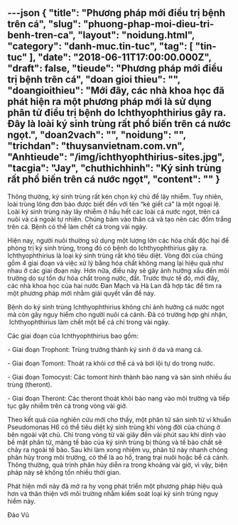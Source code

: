 ---json
{
    "title": "Phương pháp mới điều trị bệnh trên cá",
    "slug": "phuong-phap-moi-dieu-tri-benh-tren-ca",
    "layout": "noidung.html",
    "category": "danh-muc.tin-tuc",
    "tag": [
        "tin-tuc"
    ],
    "date": "2018-06-11T17:00:00.000Z",
    "draft": false,
    "tieude": "Phương pháp mới điều trị bệnh trên cá",
    "doan gioi thieu": "",
    "doangioithieu": "Mới đây, các nhà khoa học đã phát hiện ra một phương pháp mới là sử dụng phân tử điều trị bệnh do Ichthyophthirius gây ra. Đây là loài ký sinh trùng rất phổ biến trên cá nước ngọt.",
    "doan2vach": "",
    "noidung": "",
    "trichdan": "thuysanvietnam.com.vn",
    "Anhtieude": "/img/ichthyophthirius-sites.jpg",
    "tacgia": "Jay",
    "chuthichhinh": "Ký sinh trùng rất phổ biến trên cá nước ngọt",
    "__content__": ""
}
---
<p><span style="font-size:14px">Th&ocirc;ng thường, ký sinh trùng r&acirc;́t kén chọn ký chủ đ&ecirc;̉ l&acirc;y nhi&ecirc;̃m. Tuy nhi&ecirc;n, loài trùng l&ocirc;ng đơn bào được bi&ecirc;́t đ&ecirc;́n với t&ecirc;n &ldquo;kẻ gi&ecirc;́t cá&rdquo; là m&ocirc;̣t ngoại l&ecirc;̣. Loài ký sinh trùng này l&acirc;y nhi&ecirc;̃m ở h&acirc;̀u h&ecirc;́t các loài cá nước ngọt, tr&ecirc;n cá nu&ocirc;i và cá ngoài tự nhi&ecirc;n. Chúng bám v&agrave;o th&acirc;n c&aacute; và tạo n&ecirc;n c&aacute;c đốm trắng tr&ecirc;n c&aacute;. Bệnh c&oacute; thể làm ch&ecirc;́t cá trong vài ngày.</span></p>

<p><span style="font-size:14px">Hi&ecirc;̣n nay, người nu&ocirc;i thường sử dụng m&ocirc;̣t lượng lớn các hóa ch&acirc;́t đ&ocirc;̣c hại đ&ecirc;̉ phòng trị ký sinh trùng, trong đó có b&ecirc;̣nh do Ichthyophthirius g&acirc;y ra. Ichthyophthirius l&agrave; loại k&yacute; sinh tr&ugrave;ng r&acirc;́t khó ti&ecirc;u di&ecirc;̣t. Vòng đời của chúng g&ocirc;̀m 4 giai đoạn v&agrave; việc xử lý bằng hóa ch&acirc;́t kh&ocirc;ng mang lại hiệu quả như nhau ở các giai đoạn này. Hơn nữa, điều n&agrave;y sẽ g&acirc;y ảnh hưởng xấu đến m&ocirc;i trường do sự tồn dư h&oacute;a chất trong nước, đất. Trước thực tế đ&oacute;, mới đ&acirc;y, c&aacute;c nh&agrave; khoa học của hai nước Đan Mạch v&agrave; H&agrave; Lan đ&atilde; hợp t&aacute;c để t&igrave;m ra một phương ph&aacute;p mới nhằm giải quyết vấn đề n&agrave;y.</span></p>

<p><span style="font-size:14px">Bệnh do k&yacute; sinh tr&ugrave;ng Ichthyophthirius kh&ocirc;ng chỉ ảnh hưởng c&aacute; nước ngọt m&agrave; c&ograve;n g&acirc;y nguy hiểm cho người nu&ocirc;i c&aacute; cảnh. Đ&atilde; c&oacute; trường hợp ghi nhận, &nbsp;Ichthyophthirius l&agrave;m chết một bể c&aacute; chỉ trong v&agrave;i ng&agrave;y.</span></p>

<p><span style="font-size:14px">Các giai đoạn của Ichthyophthirius bao gồm:</span></p>

<p><span style="font-size:14px">- Giai đoạn Trophont: Trùng trưởng thành ký sinh ở da và mang cá.</span></p>

<p><span style="font-size:14px">- Giai đoạn Tomont: Thoát ra khỏi cơ th&ecirc;̉ cá và bơi l&ocirc;̣i tự do trong nước.</span></p>

<p><span style="font-size:14px">- Giai đoạn Tomocyst: Các tomont hình thành bào nang và sản sinh nhi&ecirc;̀u &acirc;́u trùng (theront).</span></p>

<p><span style="font-size:14px">- Giai đoạn Theront: Các theront thoát khỏi bào nang vào m&ocirc;i trường và ti&ecirc;́p tục g&acirc;y nhi&ecirc;̃m tr&ecirc;n cá trong vòng vài giờ.</span></p>

<p><span style="font-size:14px">Theo kết quả của nghi&ecirc;n cứu mới cho th&acirc;́y, m&ocirc;̣t ph&acirc;n tử sản sinh từ vi khu&acirc;̉n Pseudomonas H6 có th&ecirc;̉ ti&ecirc;u di&ecirc;̣t ký sinh trùng khi vòng đời của chúng ở b&ecirc;n ngoài v&acirc;̣t chủ. Chỉ trong v&ograve;ng từ vài gi&acirc;y đ&ecirc;́n vài phút sau khi dính vào b&ecirc;̀ mặt ph&acirc;n tử, màng t&ecirc;́ bào của ký sinh trùng bị thủng và t&ecirc;́ bào ch&acirc;́t sẽ chảy ra ngoài t&ecirc;́ bào. Sau khi làm xong nhi&ecirc;̣m vụ, ph&acirc;n tử này nhanh chóng ph&acirc;n hủy trong m&ocirc;i trường, có th&ecirc;̉ là ao h&ocirc;̀, trang trại nu&ocirc;i hoặc b&ecirc;̉ cá cảnh. Th&ocirc;ng thường, qu&aacute; tr&igrave;nh ph&acirc;n hủy diễn ra trong khoảng vài giờ, v&igrave; vậy, biện ph&aacute;p n&agrave;y sẽ kh&ocirc;ng tốn nhiều thời gian.</span></p>

<p><span style="font-size:14px">Ph&aacute;t hiện mới n&agrave;y đ&atilde; mở ra hy vọng phát tri&ecirc;̉n m&ocirc;̣t phương pháp hiệu quả hơn v&agrave; th&acirc;n thiện với m&ocirc;i trường nhằm ki&ecirc;̉m soát loại ký sinh trùng nguy hi&ecirc;̉m n&agrave;y.</span></p>

<p><span style="font-size:14px">Đào Vũ&nbsp;</span></p>
